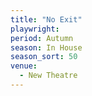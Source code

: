 ```yaml
---
title: "No Exit"
playwright:
period: Autumn
season: In House
season_sort: 50
venue:
  - New Theatre
---
```

